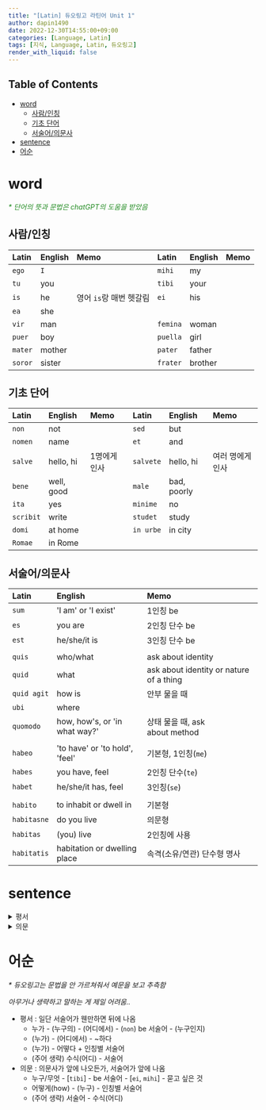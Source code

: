 ```yaml
---
title: "[Latin] 듀오링고 라틴어 Unit 1"
author: dapin1490
date: 2022-12-30T14:55:00+09:00
categories: [Language, Latin]
tags: [지식, Language, Latin, 듀오링고]
render_with_liquid: false
---
```

<style>
  .x-understand { color: #ccb833; }
  .understand { color: #1380da; }
  .tab { white-space: pre; }
  .underline { text-decoration: underline; }
  .cancle { text-decoration: line-through; }
  .green { color: forestgreen;}
  figure { text-align: center; }
</style>

## Table of Contents

- [word](#word)
  - [사람/인칭](#사람인칭)
  - [기초 단어](#기초-단어)
  - [서술어/의문사](#서술어의문사)
- [sentence](#sentence)
- [어순](#어순)

# word

*<span class="green">\* 단어의 뜻과 문법은 chatGPT의 도움을 받았음</span>*

## 사람/인칭

| Latin     | English | Memo                      | Latin      | English | Memo |
| :-------- | :------ | :------------------------ | :--------- | :------ | :--- |
| `ego`   | `I`   |                           | `mihi`   | my      |      |
| `tu`    | you     |                           | `tibi`   | your    |      |
| `is`    | he      | 영어 `is`랑 매번 헷갈림 | `ei`     | his     |      |
| `ea`    | she     |                           |            |         |      |
| `vir`   | man     |                           | `femina` | woman   |      |
| `puer`  | boy     |                           | `puella` | girl    |      |
| `mater` | mother  |                           | `pater`  | father  |      |
| `soror` | sister  |                           | `frater` | brother |      |

## 기초 단어

| Latin       | English    | Memo         | Latin       | English     | Memo             |
| :---------- | :--------- | :----------- | :---------- | :---------- | :--------------- |
| `non`     | not        |              | `sed`     | but         |                  |
| `nomen`   | name       |              | `et`      | and         |                  |
| `salve`   | hello, hi  | 1명에게 인사 | `salvete` | hello, hi   | 여러 명에게 인사 |
| `bene`    | well, good |              | `male`    | bad, poorly |                  |
| `ita`     | yes        |              | `minime`  | no          |                  |
| `scribit` | write      |              | `studet`  | study       |                  |
| `domi`    | at home    |              | `in urbe` | in city     |                  |
| `Romae`   | in Rome    |              |             |             |                  |

## 서술어/의문사

| Latin         | English                        | Memo                                     |
| :------------ | :----------------------------- | :--------------------------------------- |
| `sum`       | 'I am' or 'I exist'            | 1인칭 be                                 |
| `es`        | you are                        | 2인칭 단수 be                           |
| `est`       | he/she/it is                   | 3인칭 단수 be                            |
|               |                                |                                          |
| `quis`      | who/what                       | ask about identity                      |
| `quid`      | what                           | ask about identity or nature of a thing |
| `quid agit` | how is                         | 안부 물을 때                             |
| `ubi`       | where                          |                                          |
| `quomodo`   | how, how's, or 'in what way?'  | 상태 물을 때, ask about method         |
|               |                                |                                          |
| `habeo`     | 'to have' or 'to hold', 'feel' | 기본형, 1인칭(`me`)                    |
| `habes`     | you have, feel                 | 2인칭 단수(`te`)                       |
| `habet`     | he/she/it has, feel            | 3인칭(`se`)                            |
|               |                                |                                          |
| `habito`   | to inhabit or dwell in         | 기본형                                   |
| `habitasne` | do you live                   | 의문형                                   |
| `habitas`   | (you) live                     | 2인칭에 사용                             |
| `habitatis` | habitation or dwelling place   | 속격(소유/연관) 단수형 명사             |

# sentence

<details>
  <summary>평서</summary>
  A는 B이다/아니다
    <ul>
      <li><code class="language-plaintext highlighter-rouge">Marcus non est femina</code> : Marcus is not a woman.</li>
      <li><code class="language-plaintext highlighter-rouge">Stephanus est vir</code> : Stephanus is a man.</li>
      <li><code class="language-plaintext highlighter-rouge">Is est pater</code> : He is a father.</li>
      <li><code class="language-plaintext highlighter-rouge">Tu es puer</code> : You are a boy.</li>
      <li><code class="language-plaintext highlighter-rouge">Ego sum Corinna</code> : I am Corinna.</li>
      <li><code class="language-plaintext highlighter-rouge">Ea est puella</code> : She is a girl.</li>
      <li><code class="language-plaintext highlighter-rouge">Nomen mihi est Marcus.</code> : My name is Marcus.</li>
      <li><code class="language-plaintext highlighter-rouge">Nomen tibi est Corinna</code> : Your name is Corinna.</li>
      <li><code class="language-plaintext highlighter-rouge">Nomen ei est Stephanus.</code> : His name is Stephanus.</li>
    </ul>
  <br>누가 무엇을 한다 / 어디에 있다 / 어떻다
    <ul>
      <li><code class="language-plaintext highlighter-rouge">Femina studet et scribit</code> : The woman studies and writes.</li>
      <li><code class="language-plaintext highlighter-rouge">Ego domi sum</code> : I am at home.</li>
      <li><code class="language-plaintext highlighter-rouge">Me male habeo.</code>, <code class="language-plaintext highlighter-rouge">Male me habeo</code> : I feel poorly.</li>
      <li><code class="language-plaintext highlighter-rouge">Me bene habeo.</code> : I am well.</li>
      <li><code class="language-plaintext highlighter-rouge">Livia se male habet.</code> : Livia feels poorly.</li>
      <li><code class="language-plaintext highlighter-rouge">Romae habito.</code> : I live in Rome.</li>
      <li><code class="language-plaintext highlighter-rouge">Ita, ego in urbe habito.</code> : Yes, I live in the city.</li>
      <li><code class="language-plaintext highlighter-rouge">Roma est in Italia.</code> : Rome is in Italy.</li>
      <li><code class="language-plaintext highlighter-rouge">Minime, in Italia non habito.</code> : No, I do not live in Italy.</li>
      <li><code class="language-plaintext highlighter-rouge">In Italia habitatis.</code> : You live in Italy.</li>
    </ul>
</details>

<details>
  <summary>의문</summary>
  동사/형용사 서술어
    <ul>
      <li><code class="language-plaintext highlighter-rouge">Habitasne in urbe?</code> : Do you live in the city?</li>
      <li><code class="language-plaintext highlighter-rouge">Habitasne Romae?</code> : Do you live in Rome?</li>
    </ul>
  <br>의문사
    <ul>
      <li><code class="language-plaintext highlighter-rouge">Quis est in urbe?</code> : Who is in the city?</li>
      <li><code class="language-plaintext highlighter-rouge">Quid agit Livia?</code> : How is Livia?</li>
      <li><code class="language-plaintext highlighter-rouge">Quid est mihi nomen?</code> : What is my name?</li>
      <li><code class="language-plaintext highlighter-rouge">Quid est ei nomen?</code> : What is his name?</li>
      <li><code class="language-plaintext highlighter-rouge">Quid tibi est nomen?</code> : What is your name?</li>
      <li><code class="language-plaintext highlighter-rouge">Salve, quid tibi est nomen?</code> : Hello, what is your name?</li>
      <li><code class="language-plaintext highlighter-rouge">Quomodo Corinna se habet?</code> : How is Corinna doing?</li>
      <li><code class="language-plaintext highlighter-rouge">Quomodo femina se habet?</code> : How does the woman feel?</li>
      <li><code class="language-plaintext highlighter-rouge">Quomodo te habes?</code> : How are you doing?</li>
      <li><code class="language-plaintext highlighter-rouge">Livia, quomodo tu te habes?</code> : Livia, how are you doing?</li>
      <li><code class="language-plaintext highlighter-rouge">Ubi est Italia?</code> : Where is Italy?</li>
      <li><code class="language-plaintext highlighter-rouge">Quid habet Marcus?</code> : What does Marcus have?</li>
      <li><code class="language-plaintext highlighter-rouge">Ubi tu habitas?</code> : Where do you live?</li>
    </ul>
</details>

# 어순

*\* 듀오링고는 문법을 안 가르쳐줘서 예문을 보고 추측함*

*아무거나 생략하고 말하는 게 제일 어려움..*

- 평서 : 일단 서술어가 웬만하면 뒤에 나옴
  - 누가 - (누구의) - (어디에서) - (`non`) be 서술어 - (누구인지)
  - (누가) - (어디에서) - ~하다
  - (누가) - 어떻다 + 인칭별 서술어
  - (주어 생략) 수식(어디) - 서술어
- 의문 : 의문사가 앞에 나오든가, 서술어가 앞에 나옴
  - 누구/무엇 - \[`tibi`] - be 서술어 - \[`ei`, `mihi`] - 묻고 싶은 것
  - 어떻게(how) - (누구) - 인칭별 서술어
  - (주어 생략) 서술어 - 수식(어디)
